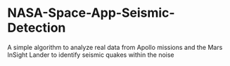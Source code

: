 # NASA-Space-App-Seismic-Detection
A simple algorithm to analyze real data from Apollo missions and the Mars InSight Lander to identify seismic quakes within the noise
